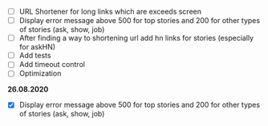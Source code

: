 - [ ] URL Shortener for long links which are exceeds screen
- [ ] Display error message above 500 for top stories and 200 for other types of stories (ask, show, job)
- [ ] After finding a way to shortening url add hn links for stories (especially for askHN)
- [ ] Add tests
- [ ] Add timeout control
- [ ] Optimization

**26.08.2020**

- [x] Display error message above 500 for top stories and 200 for other types of stories (ask, show, job)